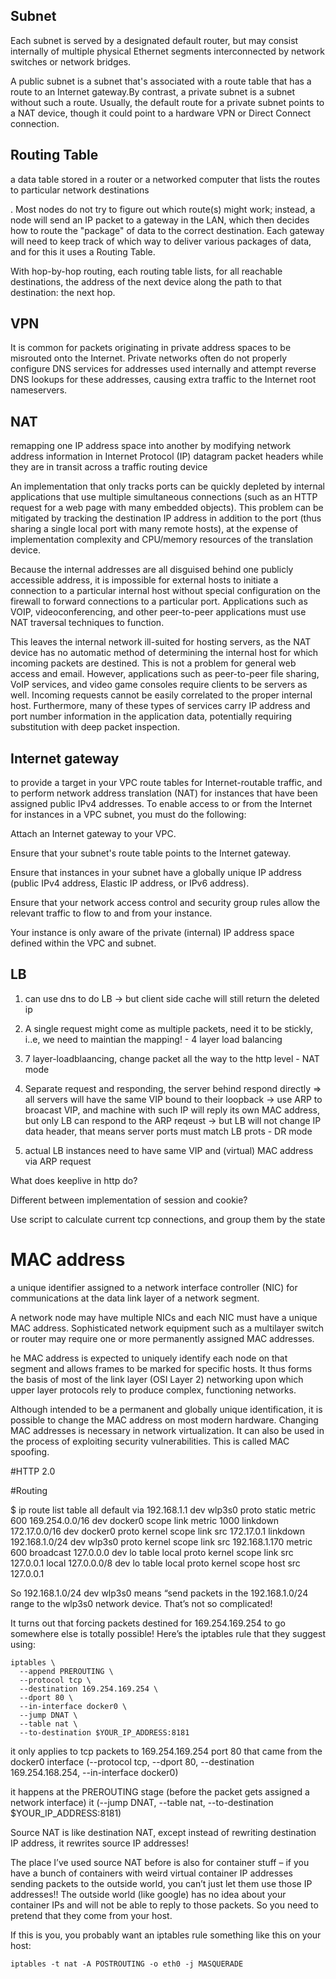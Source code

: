 Subnet
--------
Each subnet is served by a designated default router, but may consist internally of multiple physical Ethernet segments interconnected by network switches or network bridges.

A public subnet is a subnet that's associated with a route table that has a route to an Internet gateway.By contrast, a private subnet is a subnet without such a route. Usually, the default route for a private subnet points to a NAT device, though it could point to a hardware VPN or Direct Connect connection.

Routing Table
--------
a data table stored in a router or a networked computer that lists the routes to particular network destinations

. Most nodes do not try to figure out which route(s) might work; instead, a node will send an IP packet to a gateway in the LAN, which then decides how to route the "package" of data to the correct destination. Each gateway will need to keep track of which way to deliver various packages of data, and for this it uses a Routing Table. 

With hop-by-hop routing, each routing table lists, for all reachable destinations, the address of the next device along the path to that destination: the next hop.

VPN
---------
It is common for packets originating in private address spaces to be misrouted onto the Internet. Private networks often do not properly configure DNS services for addresses used internally and attempt reverse DNS lookups for these addresses, causing extra traffic to the Internet root nameservers. 

NAT
-----------
 remapping one IP address space into another by modifying network address information in Internet Protocol (IP) datagram packet headers while they are in transit across a traffic routing device

An implementation that only tracks ports can be quickly depleted by internal applications that use multiple simultaneous connections (such as an HTTP request for a web page with many embedded objects). This problem can be mitigated by tracking the destination IP address in addition to the port (thus sharing a single local port with many remote hosts), at the expense of implementation complexity and CPU/memory resources of the translation device.

Because the internal addresses are all disguised behind one publicly accessible address, it is impossible for external hosts to initiate a connection to a particular internal host without special configuration on the firewall to forward connections to a particular port. Applications such as VOIP, videoconferencing, and other peer-to-peer applications must use NAT traversal techniques to function.

This leaves the internal network ill-suited for hosting servers, as the NAT device has no automatic method of determining the internal host for which incoming packets are destined. This is not a problem for general web access and email. However, applications such as peer-to-peer file sharing, VoIP services, and video game consoles require clients to be servers as well. Incoming requests cannot be easily correlated to the proper internal host. Furthermore, many of these types of services carry IP address and port number information in the application data, potentially requiring substitution with deep packet inspection.

Internet gateway
----------
to provide a target in your VPC route tables for Internet-routable traffic, and to perform network address translation (NAT) for instances that have been assigned public IPv4 addresses.
To enable access to or from the Internet for instances in a VPC subnet, you must do the following:

Attach an Internet gateway to your VPC.

Ensure that your subnet's route table points to the Internet gateway.

Ensure that instances in your subnet have a globally unique IP address (public IPv4 address, Elastic IP address, or IPv6 address).

Ensure that your network access control and security group rules allow the relevant traffic to flow to and from your instance.

Your instance is only aware of the private (internal) IP address space defined within the VPC and subnet.


LB
-------
1. can use dns to do LB -> but client side cache will still return the deleted ip

2. A single request might come as multiple packets, need it to be stickly, i..e, we need to maintian the mapping! - 4 layer load balancing

3. 7 layer-loadblaancing, change packet all the way to the http level - NAT mode

4. Separate request and responding, the server behind respond directly => all servers will have the same VIP bound to their loopback -> use ARP to broacast VIP, and machine with such IP will reply its own MAC address, but only LB can respond to the ARP reqeust -> but LB will not change IP data header, that means server ports must match LB prots - DR mode

5. actual LB instances need to have same VIP and (virtual) MAC address  via ARP request


What does keeplive in http do?

Different between implementation of session and cookie?

Use script to calculate current tcp connections, and group them by the state

# MAC address

a unique identifier assigned to a network interface controller (NIC) for communications at the data link layer of a network segment.

A network node may have multiple NICs and each NIC must have a unique MAC address. Sophisticated network equipment such as a multilayer switch or router may require one or more permanently assigned MAC addresses.

he MAC address is expected to uniquely identify each node on that segment and allows frames to be marked for specific hosts. It thus forms the basis of most of the link layer (OSI Layer 2) networking upon which upper layer protocols rely to produce complex, functioning networks.

Although intended to be a permanent and globally unique identification, it is possible to change the MAC address on most modern hardware. Changing MAC addresses is necessary in network virtualization. It can also be used in the process of exploiting security vulnerabilities. This is called MAC spoofing.

#HTTP 2.0

#Routing

$ ip route list table all
default via 192.168.1.1 dev wlp3s0  proto static  metric 600 
169.254.0.0/16 dev docker0  scope link  metric 1000 linkdown 
172.17.0.0/16 dev docker0  proto kernel  scope link  src 172.17.0.1 linkdown 
192.168.1.0/24 dev wlp3s0  proto kernel  scope link  src 192.168.1.170  metric 600 
broadcast 127.0.0.0 dev lo  table local  proto kernel  scope link  src 127.0.0.1 
local 127.0.0.0/8 dev lo  table local  proto kernel  scope host  src 127.0.0.1


So 192.168.1.0/24 dev wlp3s0 means “send packets in the 192.168.1.0/24 range to the wlp3s0 network device. That’s not so complicated!

It turns out that forcing packets destined for 169.254.169.254 to go somewhere else is totally possible! Here’s the iptables rule that they suggest using:

```
iptables \
  --append PREROUTING \
  --protocol tcp \
  --destination 169.254.169.254 \
  --dport 80 \
  --in-interface docker0 \
  --jump DNAT \
  --table nat \
  --to-destination $YOUR_IP_ADDRESS:8181
```

it only applies to tcp packets to 169.254.169.254 port 80 that came from the docker0 interface (--protocol tcp, --dport 80, --destination 169.254.168.254, --in-interface docker0)

it happens at the PREROUTING stage (before the packet gets assigned a network interface)
it (--jump DNAT, --table nat, --to-destination $YOUR_IP_ADDRESS:8181)

Source NAT is like destination NAT, except instead of rewriting destination IP address, it rewrites source IP addresses!

The place I’ve used source NAT before is also for container stuff – if you have a bunch of containers with weird virtual container IP addresses sending packets to the outside world, you can’t just let them use those IP addresses!! The outside world (like google) has no idea about your container IPs and will not be able to reply to those packets. So you need to pretend that they come from your host.

If this is you, you probably want an iptables rule something like this on your host:

```
iptables -t nat -A POSTROUTING -o eth0 -j MASQUERADE
```


